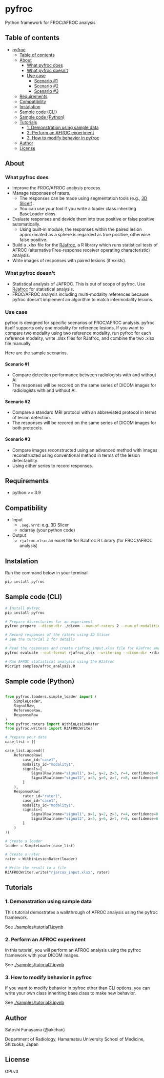 # pyfroc

Python framework for FROC/AFROC analysis

## Table of contents

- [pyfroc](#pyfroc)
  - [Table of contents](#table-of-contents)
  - [About](#about)
    - [What pyfroc does](#what-pyfroc-does)
    - [What pyfroc doesn't](#what-pyfroc-doesnt)
    - [Use case](#use-case)
      - [Scenario #1](#scenario-1)
      - [Scenario #2](#scenario-2)
      - [Scenario #3](#scenario-3)
  - [Requirements](#requirements)
  - [Compatibility](#compatibility)
  - [Instalation](#instalation)
  - [Sample code (CLI)](#sample-code-cli)
  - [Sample code (Python)](#sample-code-python)
  - [Tutorials](#tutorials)
    - [1. Demonstration using sample data](#1-demonstration-using-sample-data)
    - [2. Perform an AFROC experiment](#2-perform-an-afroc-experiment)
    - [3. How to modify behavior in pyfroc](#3-how-to-modify-behavior-in-pyfroc)
  - [Author](#author)
  - [License](#license)

## About

### What pyfroc does

- Improve the FROC/AFROC analysis process.
- Manage responses of raters.
  - The responses can be made using segmentation tools (e.g., [3D Slicer](https://www.slicer.org/)).
  - You can use your tool if you write a loader class inheriting BaseLoader class.
- Evaluate responses and devide them into true positive or false positive automatically.
  - Using built-in module, the responses within the paired lesion approximated as a sphere is regarded as true positive, otherwise false positive.
- Build a .xlsx file for the [RJafroc](https://github.com/dpc10ster/RJafroc), a R library which runs statistical tests of AFROC (alternative Free-response receiver operating characteristic) analysis.
- Write images of responses with paired lesions (if exists).

### What pyfroc doesn't

- Statistical analysis of JAFROC. This is out of scope of pyfroc. Use [RJafroc](https://github.com/dpc10ster/RJafroc) for statistical analysis.
- FROC/AFROC analysis including multi-modality references because pyfroc doesn't implement an algorithm to match intermodality lesions.

### Use case

pyfroc is designed for specific scenarios of FROC/AFROC analysis. pyfroc itself supports only one modality for reference lesions. If you want to compare two modality using two reference modality, run pyfroc for each reference modality, write .xlsx files for RJafroc, and combine the two .xlsx file manually.

Here are the sample scenarios.

#### Scenario #1

- Compare detection performance between radiologists with and without AI
- The responses will be recored on the same series of DICOM images for radiologists with and without AI.

#### Scenario #2

- Compare a standard MRI protocol with an abbreviated protocol in terms of lesion detection.
- The responses will be recored on the same series of DICOM images for both protocols.

#### Scenario #3

- Compare images reconstructed using an advanced method with images reconstructed using conventional method in terms of the lesion detectability.
- Using either series to record responses.

## Requirements

- python >= 3.9

## Compatibility

- Input
  - `.seg.nrrd`: e.g. 3D Slicer
  - ndarray (your python code)
- Output
  - `rjafroc.xlsx`: an excel file for RJafroc R Library (for FROC/AFROC analysis)

## Instalation

Run the command below in your terminal.

```bash
pip install pyfroc
```

## Sample code (CLI)

```bash
# Install pyfroc
pip install pyfroc

# Prepare dicrectories for an experiment
pyfroc prepare --dicom-dir ./dicom --num-of-raters 2 --num-of-modalities 2

# Record responses of the raters using 3D Slicer
# See the turorial 2 for details

# Read the responses and create rjafroc_input.xlsx file for RJafroc analysis
pyfroc evaluate --out-format rjafroc_xlsx --write-img --dicom-dir •/dicom

# Run AFROC statistical analysis using the RJafroc
RScript samples/afroc_analysis.R
```

## Sample code (Python)

```python

from pyfroc.loaders.simple_loader import (
    SimpleLoader,
    SignalRaw,
    ReferenceRaw,
    ResponseRaw
)
from pyfroc.raters import WithinLesionRater
from pyfroc.writers import RJAFROCWriter

# Prepare your data
case_list = []

case_list.append((
    ReferenceRaw(
        case_id="case1",
        modality_id="modality1",
        signals=[
            SignalRaw(name="signal1", x=1, y=2, z=3, r=4, confidence=0.5),
            SignalRaw(name="signal2", x=5, y=6, z=7, r=8, confidence=0.6),
        ]
    ),
    ResponseRaw(
        rater_id="rater1",
        case_id="case1",
        modality_id="modality1",
        signals=[
            SignalRaw(name="signal1", x=1, y=2, z=3, r=4, confidence=0.5),
            SignalRaw(name="signal2", x=5, y=6, z=7, r=8, confidence=0.6),
        ]
    )
))

# Create a loader
loader = SimpleLoader(case_list)

# Create a rater
rater = WithinLesionRater(loader)

# Write the result to a file
RJAFROCWriter.write("rjarcox_input.xlsx", rater)

```

## Tutorials

### 1. Demonstration using sample data

This tutorial demostrates a walkthrough of AFROC analysis using the pyfroc framework.

See [./samples/tutorial1.ipynb](./samples/tutorial1.ipynb)

### 2. Perform an AFROC experiment

In this tutorial, you will perform an AFROC analysis using the pyfroc framework with your DICOM images.

See [./samples/tutorial2.ipynb](./samples/tutorial2.ipynb)

### 3. How to modify behavior in pyfroc

If you want to modify behavior in pyfroc other than CLI options, you can write your own class inheriting base class to make new behavior.

See [./samples/tutorial3.ipynb](./samples/tutorial3.ipynb)

## Author

Satoshi Funayama (@akchan)

Department of Radiology, Hamamatsu University School of Medicine, Shizuoka, Japan

## License

GPLv3
